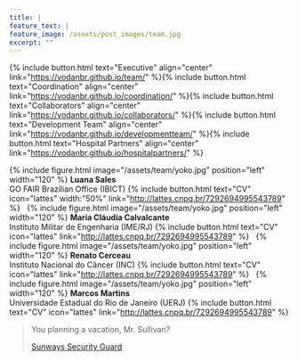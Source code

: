 ```yaml
---
title: |  
feature_text: |
feature_image: /assets/post_images/team.jpg
excerpt: ""
---
```


{% include button.html text="Executive" align="center" link="https://vodanbr.github.io/team/" %}{% include button.html text="Coordination" align="center" link="https://vodanbr.github.io/coordination/" %}{% include button.html text="Collaborators" align="center" link="https://vodanbr.github.io/collaborators/" %}{% include button.html text="Development Team" align="center" link="https://vodanbr.github.io/developmentteam/" %}{% include button.html text="Hospital Partners" align="center" link="https://vodanbr.github.io/hospitalpartners/" %}


{% include figure.html image="/assets/team/yoko.jpg" position="left" width="120" %}
**Luana Sales**\
GO FAIR Brazilian Office (IBICT)
{% include button.html text="CV" icon="lattes" width:"50%" link="http://lattes.cnpq.br/7292694995543789" %}
&nbsp;
{% include figure.html image="/assets/team/yoko.jpg" position="left" width="120" %}
**Maria Cláudia Calvalcante**\
Instituto Militar de Engenharia (IME/RJ)
{% include button.html text="CV" icon="lattes" link="http://lattes.cnpq.br/7292694995543789" %}
&nbsp;
{% include figure.html image="/assets/team/yoko.jpg" position="left" width="120" %}
**Renato Cerceau**\
Instituto Nacional do Câncer (INC)
{% include button.html text="CV" icon="lattes" link="http://lattes.cnpq.br/7292694995543789" %}
&nbsp;
{% include figure.html image="/assets/team/yoko.jpg" position="left" width="120" %}
**Marcos Martins**\
Universidade Estadual do Rio de Janeiro (UERJ)
{% include button.html text="CV" icon="lattes" link="http://lattes.cnpq.br/7292694995543789" %}


<blockquote cite="http://www.imdb.com/title/tt0284978/quotes/qt1375101">
  <p>You planning a vacation, Mr. Sullivan?</p>
  <footer>
    <a href="http://www.imdb.com/title/tt0284978/quotes/qt1375101">Sunways Security Guard</a>
  </footer>
</blockquote>
